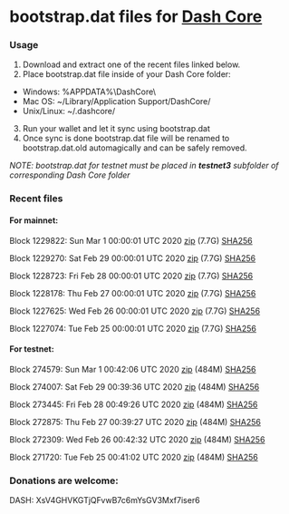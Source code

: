 # bootstrap.dat files for [Dash Core](https://github.com/dashpay/dash)

### Usage

1. Download and extract one of the recent files linked below.
2. Place bootstrap.dat file inside of your Dash Core folder:
 - Windows: %APPDATA%\DashCore\
 - Mac OS: ~/Library/Application Support/DashCore/
 - Unix/Linux: ~/.dashcore/
3. Run your wallet and let it sync using bootstrap.dat
4. Once sync is done bootstrap.dat file will be renamed to bootstrap.dat.old automagically and can be safely removed.

_NOTE: bootstrap.dat for testnet must be placed in **testnet3** subfolder of corresponding Dash Core folder_

### Recent files

#### For mainnet:

Block 1229822: Sun Mar  1 00:00:01 UTC 2020 [zip](https://dash-bootstrap.ams3.digitaloceanspaces.com/mainnet/2020-03-01/bootstrap.dat.zip) (7.7G) [SHA256](https://dash-bootstrap.ams3.digitaloceanspaces.com/mainnet/2020-03-01/sha256.txt)

Block 1229270: Sat Feb 29 00:00:01 UTC 2020 [zip](https://dash-bootstrap.ams3.digitaloceanspaces.com/mainnet/2020-02-29/bootstrap.dat.zip) (7.7G) [SHA256](https://dash-bootstrap.ams3.digitaloceanspaces.com/mainnet/2020-02-29/sha256.txt)

Block 1228723: Fri Feb 28 00:00:01 UTC 2020 [zip](https://dash-bootstrap.ams3.digitaloceanspaces.com/mainnet/2020-02-28/bootstrap.dat.zip) (7.7G) [SHA256](https://dash-bootstrap.ams3.digitaloceanspaces.com/mainnet/2020-02-28/sha256.txt)

Block 1228178: Thu Feb 27 00:00:01 UTC 2020 [zip](https://dash-bootstrap.ams3.digitaloceanspaces.com/mainnet/2020-02-27/bootstrap.dat.zip) (7.7G) [SHA256](https://dash-bootstrap.ams3.digitaloceanspaces.com/mainnet/2020-02-27/sha256.txt)

Block 1227625: Wed Feb 26 00:00:01 UTC 2020 [zip](https://dash-bootstrap.ams3.digitaloceanspaces.com/mainnet/2020-02-26/bootstrap.dat.zip) (7.7G) [SHA256](https://dash-bootstrap.ams3.digitaloceanspaces.com/mainnet/2020-02-26/sha256.txt)

Block 1227074: Tue Feb 25 00:00:01 UTC 2020 [zip](https://dash-bootstrap.ams3.digitaloceanspaces.com/mainnet/2020-02-25/bootstrap.dat.zip) (7.7G) [SHA256](https://dash-bootstrap.ams3.digitaloceanspaces.com/mainnet/2020-02-25/sha256.txt)


#### For testnet:

Block 274579: Sun Mar  1 00:42:06 UTC 2020 [zip](https://dash-bootstrap.ams3.digitaloceanspaces.com/testnet/2020-03-01/bootstrap.dat.zip) (484M) [SHA256](https://dash-bootstrap.ams3.digitaloceanspaces.com/testnet/2020-03-01/sha256.txt)

Block 274007: Sat Feb 29 00:39:36 UTC 2020 [zip](https://dash-bootstrap.ams3.digitaloceanspaces.com/testnet/2020-02-29/bootstrap.dat.zip) (484M) [SHA256](https://dash-bootstrap.ams3.digitaloceanspaces.com/testnet/2020-02-29/sha256.txt)

Block 273445: Fri Feb 28 00:49:26 UTC 2020 [zip](https://dash-bootstrap.ams3.digitaloceanspaces.com/testnet/2020-02-28/bootstrap.dat.zip) (484M) [SHA256](https://dash-bootstrap.ams3.digitaloceanspaces.com/testnet/2020-02-28/sha256.txt)

Block 272875: Thu Feb 27 00:39:27 UTC 2020 [zip](https://dash-bootstrap.ams3.digitaloceanspaces.com/testnet/2020-02-27/bootstrap.dat.zip) (484M) [SHA256](https://dash-bootstrap.ams3.digitaloceanspaces.com/testnet/2020-02-27/sha256.txt)

Block 272309: Wed Feb 26 00:42:32 UTC 2020 [zip](https://dash-bootstrap.ams3.digitaloceanspaces.com/testnet/2020-02-26/bootstrap.dat.zip) (484M) [SHA256](https://dash-bootstrap.ams3.digitaloceanspaces.com/testnet/2020-02-26/sha256.txt)

Block 271720: Tue Feb 25 00:41:02 UTC 2020 [zip](https://dash-bootstrap.ams3.digitaloceanspaces.com/testnet/2020-02-25/bootstrap.dat.zip) (484M) [SHA256](https://dash-bootstrap.ams3.digitaloceanspaces.com/testnet/2020-02-25/sha256.txt)


### Donations are welcome:

DASH: XsV4GHVKGTjQFvwB7c6mYsGV3Mxf7iser6
